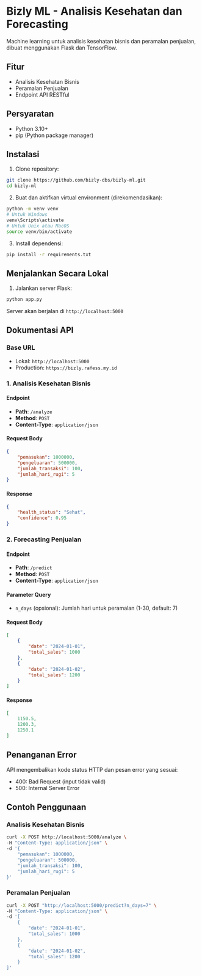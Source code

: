 # Bizly ML - Analisis Kesehatan dan Forecasting

Machine learning untuk analisis kesehatan bisnis dan peramalan penjualan, dibuat menggunakan Flask dan TensorFlow.

## Fitur

- Analisis Kesehatan Bisnis
- Peramalan Penjualan
- Endpoint API RESTful

## Persyaratan

- Python 3.10+
- pip (Python package manager)

## Instalasi

1. Clone repository:
```bash
git clone https://github.com/bizly-dbs/bizly-ml.git
cd bizly-ml
```

2. Buat dan aktifkan virtual environment (direkomendasikan):
```bash
python -m venv venv
# Untuk Windows
venv\Scripts\activate
# Untuk Unix atau MacOS
source venv/bin/activate
```

3. Install dependensi:
```bash
pip install -r requirements.txt
```

## Menjalankan Secara Lokal

1. Jalankan server Flask:
```bash
python app.py
```

Server akan berjalan di `http://localhost:5000`

## Dokumentasi API

### Base URL
- Lokal: `http://localhost:5000`
- Production: `https://bizly.rafess.my.id`

### 1. Analisis Kesehatan Bisnis

#### Endpoint
- **Path**: `/analyze`
- **Method**: `POST`
- **Content-Type**: `application/json`

#### Request Body
```json
{
    "pemasukan": 1000000,
    "pengeluaran": 500000,
    "jumlah_transaksi": 100,
    "jumlah_hari_rugi": 5
}
```

#### Response
```json
{
    "health_status": "Sehat",
    "confidence": 0.95
}
```

### 2. Forecasting Penjualan

#### Endpoint
- **Path**: `/predict`
- **Method**: `POST`
- **Content-Type**: `application/json`

#### Parameter Query
- `n_days` (opsional): Jumlah hari untuk peramalan (1-30, default: 7)

#### Request Body
```json
[
    {
        "date": "2024-01-01",
        "total_sales": 1000
    },
    {
        "date": "2024-01-02",
        "total_sales": 1200
    }
]
```

#### Response
```json
[
    1150.5,
    1200.3,
    1250.1
]
```

## Penanganan Error

API mengembalikan kode status HTTP dan pesan error yang sesuai:

- 400: Bad Request (input tidak valid)
- 500: Internal Server Error

## Contoh Penggunaan

### Analisis Kesehatan Bisnis
```bash
curl -X POST http://localhost:5000/analyze \
-H "Content-Type: application/json" \
-d '{
    "pemasukan": 1000000,
    "pengeluaran": 500000,
    "jumlah_transaksi": 100,
    "jumlah_hari_rugi": 5
}'
```

### Peramalan Penjualan
```bash
curl -X POST "http://localhost:5000/predict?n_days=7" \
-H "Content-Type: application/json" \
-d '[
    {
        "date": "2024-01-01",
        "total_sales": 1000
    },
    {
        "date": "2024-01-02",
        "total_sales": 1200
    }
]'
```


